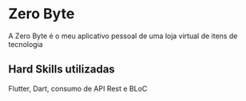 # Zero Byte

A Zero Byte é o meu aplicativo pessoal de uma loja virtual de itens de tecnologia

## Hard Skills utilizadas

Flutter, Dart, consumo de API Rest e BLoC